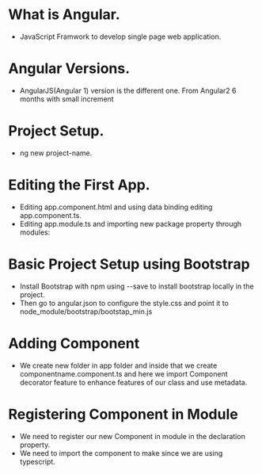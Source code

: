 # What is Angular.
- JavaScript Framwork to develop single page web application.

# Angular Versions.
- AngularJS(Angular 1) version is the different one. From Angular2 6 months with small increment

# Project Setup.
- ng new project-name.

# Editing the First App.
- Editing app.component.html and using data binding editing app.component.ts.
- Editing app.module.ts and importing new package property through modules: 

# Basic Project Setup using Bootstrap
- Install Bootstrap with npm using --save to install bootstrap locally in the project.
- Then go to angular.json to configure the style.css and point it to node_module/bootstrap/bootstap_min.js

# Adding Component
- We create new folder in app folder and inside that we create componentname.component.ts and here we import Component decorator feature to enhance features of our class and use metadata.

# Registering Component in Module
- We need to register our new Component in module in the declaration property. 
- We need to import the component to make since we are using typescript.

